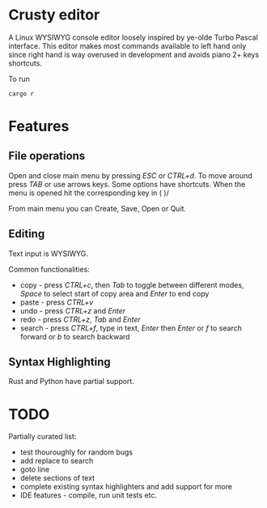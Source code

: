 # Crusty editor

A Linux WYSIWYG console editor loosely inspired by ye-olde Turbo Pascal interface.
This editor makes most commands available to left hand only since right hand is way overused in development 
and avoids piano 2+ keys shortcuts.

To run
```bash
cargo r
```

# Features

## File operations

Open and close main menu by pressing *ESC* or *CTRL+d*. To move around press *TAB* or use arrows keys.
Some options have shortcuts. When the menu is opened hit the corresponding key in ( )/

From main menu you can Create, Save, Open or Quit.

## Editing

Text input is WYSIWYG. 

Common functionalities:
* copy - press *CTRL+c*, then *Tab* to toggle between different modes, *Space* to select start of copy area and *Enter* to end copy
* paste - press *CTRL+v*
* undo - press *CTRL+z* and *Enter*
* redo - press *CTRL+z*, *Tab* and *Enter*
* search - press *CTRL+f*, type in text, *Enter* then *Enter* or *f* to search forward or *b* to search backward

## Syntax Highlighting

Rust and Python have partial support.

# TODO

Partially curated list:
* test thouroughly for random bugs
* add replace to search
* goto line
* delete sections of text
* complete existing syntax highlighters and add support for more
* IDE features - compile, run unit tests etc.
